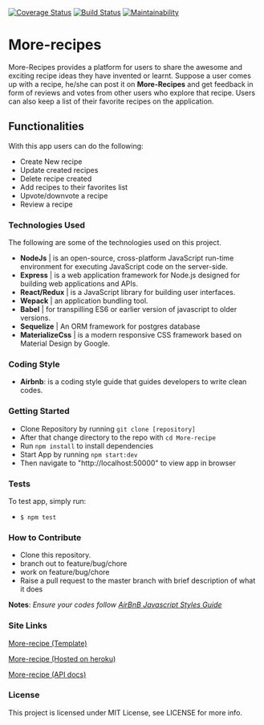 [![Coverage Status](https://coveralls.io/repos/github/JaphethCA/More-recipe/badge.svg)](https://coveralls.io/github/JaphethCA/More-recipe)
[![Build Status](https://travis-ci.org/JaphethCA/More-recipe.svg?branch=staging)](https://travis-ci.org/JaphethCA/More-recipe)
[![Maintainability](https://api.codeclimate.com/v1/badges/6fd950b5a00c5c1e492b/maintainability)](https://codeclimate.com/github/JaphethCA/More-recipe/maintainability)

# More-recipes
More-Recipes provides a platform for users to share the awesome and exciting recipe ideas they have invented or learnt.
Suppose a user comes up with a recipe, he/she can post it on **More-Recipes** and get feedback in form of reviews and votes from other users who explore that recipe. Users can also keep a list of their favorite recipes on the application.

## Functionalities
With this app users can do the following:
- Create New recipe
- Update created recipes
- Delete recipe created
- Add recipes to their favorites list
- Upvote/downvote a recipe
- Review a recipe 

### Technologies Used 
The following are some of the technologies used on this project.
- **NodeJs** | is an open-source, cross-platform JavaScript run-time environment for executing JavaScript code on the server-side.
- **Express** | is a web application framework for Node.js designed for building web applications and APIs.
- **React/Redux** | is a JavaScript library for building user interfaces.
- **Wepack** | an application bundling tool.
- **Babel** | for transpilling ES6 or earlier version of javascript to older versions.
- **Sequelize** | An ORM framework for postgres database
- **MaterializeCss** | is a modern responsive CSS framework based on Material Design by Google.

### Coding Style
- **Airbnb**: is a coding style guide that guides developers to write clean codes.

### Getting Started
- Clone Repository by running `git clone [repository]`
- After that change directory to the repo with `cd More-recipe`
- Run `npm install` to install dependencies
- Start App by running `npm start:dev`
- Then navigate to "http://localhost:50000" to view app in browser

### Tests
To test app, simply run:  
- `$ npm test`

### How to Contribute
- Clone this repository.
- branch out to feature/bug/chore
- work on feature/bug/chore
- Raise a pull request to the master branch with brief description of what it does

**Notes**: _Ensure your codes follow <a href="https://github.com/airbnb/javascript">AirBnB Javascript Styles Guide</a>_

###  Site Links
[More-recipe (Template)](https://japhethca.github.io/More-recipe/)

[More-recipe (Hosted on heroku)](https://more-recipe-cj.herokuapp.com/)

[More-recipe (API docs)](https://more-recipe-cj.herokuapp.com/api/docs)

### License
This project is licensed under MIT License, see LICENSE for more info.
